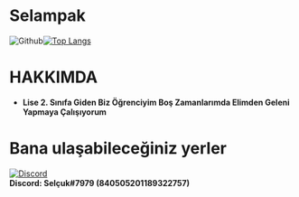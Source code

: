 # Selampak

![Github](https://github-readme-stats.vercel.app/api?username=selampak&show_icons=true&theme=radical)[![Top Langs](https://github-readme-stats.vercel.app/api/top-langs/?username=selampak&theme=radical)](https://github.com/anuraghazra/github-readme-stats)

# HAKKIMDA
* **Lise 2. Sınıfa Giden Biz Öğrenciyim Boş Zamanlarımda Elimden Geleni Yapmaya Çalışıyorum**


# Bana ulaşabileceğiniz yerler

[![Discord](https://camo.githubusercontent.com/cfdb7a62449afe712e9eb92977cf8190acb14fb16e173e128eff89736e212a1e/68747470733a2f2f696d672e736869656c64732e696f2f62616467652f646973636f72642532302d3732383944412e7376673f267374796c653d666f722d7468652d6261646765266c6f676f3d646973636f7264266c6f676f436f6c6f723d7768697465)](https://discord.gg/UCJ7P7Ccu2)<br>
**Discord: Selçuk#7979 (840505201189322757)**
